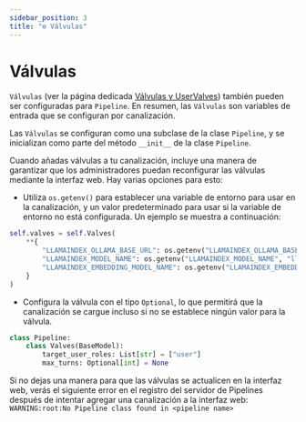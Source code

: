 ```yaml
---
sidebar_position: 3
title: "⚙️ Válvulas"
---
```


# Válvulas

`Válvulas` (ver la página dedicada [Válvulas y UserValves](../features/plugin/valves/index.mdx)) también pueden ser configuradas para `Pipeline`. En resumen, las `Válvulas` son variables de entrada que se configuran por canalización.

Las `Válvulas` se configuran como una subclase de la clase `Pipeline`, y se inicializan como parte del método `__init__` de la clase `Pipeline`.

Cuando añadas válvulas a tu canalización, incluye una manera de garantizar que los administradores puedan reconfigurar las válvulas mediante la interfaz web. Hay varias opciones para esto:

- Utiliza `os.getenv()` para establecer una variable de entorno para usar en la canalización, y un valor predeterminado para usar si la variable de entorno no está configurada. Un ejemplo se muestra a continuación:

```python
self.valves = self.Valves(
    **{
        "LLAMAINDEX_OLLAMA_BASE_URL": os.getenv("LLAMAINDEX_OLLAMA_BASE_URL", "http://localhost:11434"),
        "LLAMAINDEX_MODEL_NAME": os.getenv("LLAMAINDEX_MODEL_NAME", "llama3"),
        "LLAMAINDEX_EMBEDDING_MODEL_NAME": os.getenv("LLAMAINDEX_EMBEDDING_MODEL_NAME", "nomic-embed-text"),
    }
)
```

- Configura la válvula con el tipo `Optional`, lo que permitirá que la canalización se cargue incluso si no se establece ningún valor para la válvula.

```python
class Pipeline:
    class Valves(BaseModel):
        target_user_roles: List[str] = ["user"]
        max_turns: Optional[int] = None
```

Si no dejas una manera para que las válvulas se actualicen en la interfaz web, verás el siguiente error en el registro del servidor de Pipelines después de intentar agregar una canalización a la interfaz web:
`WARNING:root:No Pipeline class found in <pipeline name>`
